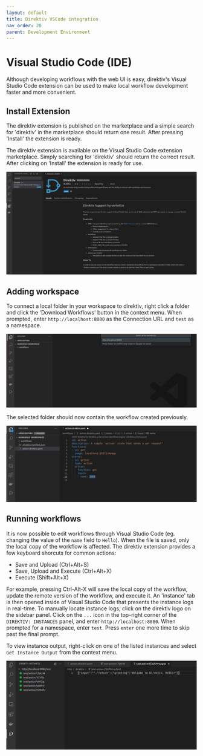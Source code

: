 ```yaml
---
layout: default
title: Direktiv VSCode integration
nav_order: 20
parent: Development Environment
---
```


# Visual Studio Code (IDE)

Although developing workflows with the web UI is easy, direktiv's Visual Studio Code extension can be used to make local workflow development faster and more convenient.

## Install Extension

The direktiv extension is published on the marketplace and a simple search for 'direktiv' in the marketplace should return one result. After pressing 'Install' the extension is ready.

The direktiv extension is available on the Visual Studio Code extension marketplace. Simply searching for 'direktiv' should return the correct result. After clicking on 'Install' the extension is ready for use.

<p align=center>
<img src="../assets/vscode/extension1.png" />
</p>

## Adding workspace

To connect a local folder in your workspace to direktiv, right click a folder and click the 'Download Workflows' button in the context menu. When prompted, enter `http://localhost:8080` as the Connection URL and `test` as a namespace.

<p align=center>
<img src="../assets/vscode/extension2.png" />
</p>

The selected folder should now contain the workflow created previously.

<p align=center>
<img src="../assets/vscode/extension3.png" />
</p>

## Running workflows

It is now possible to edit workflows through Visual Studio Code (eg. changing the value of the `name` field to `Hello`). When the file is saved, only the local copy of the workflow is affected. The direktiv extension provides a few keyboard shorcuts for common actions:

- Save and Upload (Ctrl+Alt+S)
- Save, Upload and Execute (Ctrl+Alt+X)
- Execute (Shift+Alt+X)

For example, pressing Ctrl-Alt-X will save the local copy of the workflow, update the remote version of the workflow, and execute it. An 'instance' tab is then opened inside of Visual Studio Code that presents the instance logs in real-time. To manually locate instance logs, click on the direktiv logo on the sidebar panel. Click on the `...` icon in the top-right corner of the `DIREKTIV: INSTANCES` panel, and enter `http://localhost:8080`. When prompted for a namespace, enter `test`. Press `enter` one more time to skip past the final prompt. 

To view instance output, right-click on one of the listed instances and select `Get Instance Output` from the context menu.

<p align=center>
<img src="../assets/vscode/extension5.png" />
</p>
